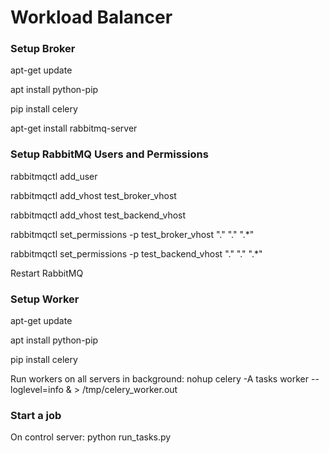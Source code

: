<h1> Workload Balancer </h1>

<h3> Setup Broker </h3>
apt-get update

apt install python-pip

pip install celery

apt-get install rabbitmq-server

<h3> Setup RabbitMQ Users and Permissions </h3>
rabbitmqctl add_user <user_password>

rabbitmqctl add_vhost test_broker_vhost

rabbitmqctl add_vhost test_backend_vhost

rabbitmqctl set_permissions -p test_broker_vhost "." "." ".*"

rabbitmqctl set_permissions -p test_backend_vhost "." "." ".*"

Restart RabbitMQ

<h3> Setup Worker </h3>
apt-get update

apt install python-pip

pip install celery

Run workers on all servers in background: nohup celery -A tasks worker --loglevel=info & > /tmp/celery_worker.out

<h3> Start a job </h3>
On control server: python run_tasks.py <app_name>
